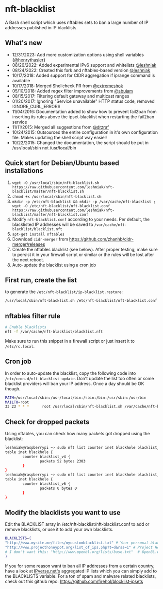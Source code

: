 # nft-blacklist

A Bash shell script which uses nftables sets to ban a large number of IP addresses published in IP blacklists.

## What's new

- 12/31/2023: Add more customization options using shell variables {[@henrythasler](https://github.com/henrythasler)}
- 08/26/2022: Added experimental IPv6 support and whitelists [@leshniak](https://github.com/leshniak)
- 08/24/2022: Created this fork and nftables-based version [@leshniak](https://github.com/leshniak)
- 10/17/2018: Added support for CIDR aggregation if iprange command is available
- 10/17/2018: Merged Shellcheck PR from [@extremeshok](https://github.com/extremeshok)
- 05/10/2018: Added regex filter improvements from [@sbujam](https://github.com/sbujam)
- 08/15/2017: Filtering default gateway and multicast ranges
- 01/20/2017: Ignoring "Service unavailable" HTTP status code, removed IGNORE_CURL_ERRORS 
- 11/04/2016: Documentation added to show how to prevent fail2ban from inserting its rules above the ipset-blacklist when restarting the fail2ban service
- 11/11/2015: Merged all suggestions from [@drzraf](https://github.com/drzraf)
- 10/24/2015: Outsourced the entire configuration in it's own configuration file. Makes updating the shell script way easier!
- 10/22/2015: Changed the documentation, the script should be put in /usr/local/sbin not /usr/local/bin

## Quick start for Debian/Ubuntu based installations

1. `wget -O /usr/local/sbin/nft-blacklist.sh https://raw.githubusercontent.com/leshniak/nft-blacklist/master/nft-blacklist.sh`
2. `chmod +x /usr/local/sbin/nft-blacklist.sh`
3. `mkdir -p /etc/nft-blacklist && mkdir -p /var/cache/nft-blacklist ; wget -O /etc/nft-blacklist/nft-blacklist.conf https://raw.githubusercontent.com/leshniak/nft-blacklist/master/nft-blacklist.conf`
4. Modify `nft-blacklist.conf` according to your needs. Per default, the blacklisted IP addresses will be saved to `/var/cache/nft-blacklist/blacklist.nft`
5. `apt-get install nftables`
6. Download `cidr-merger` from https://github.com/zhanhb/cidr-merger/releases
7. Create the nftables blacklist (see below). After proper testing, make sure to persist it in your firewall script or similar or the rules will be lost after the next reboot.
8. Auto-update the blacklist using a cron job

## First run, create the list

to generate the `/etc/nft-blacklist/ip-blacklist.restore`:

```sh
/usr/local/sbin/nft-blacklist.sh /etc/nft-blacklist/nft-blacklist.conf
```

## nftables filter rule

```sh
# Enable blacklists
nft -f /var/cache/nft-blacklist/blacklist.nft
```

Make sure to run this snippet in a firewall script or just insert it to `/etc/rc.local`.

## Cron job

In order to auto-update the blacklist, copy the following code into `/etc/cron.d/nft-blacklist-update`. Don't update the list too often or some blacklist providers will ban your IP address. Once a day should be OK though.

```sh
PATH=/usr/local/sbin:/usr/local/bin:/sbin:/bin:/usr/sbin:/usr/bin
MAILTO=root
33 23 * * *      root /usr/local/sbin/nft-blacklist.sh /var/cache/nft-blacklist/nft-blacklist.conf
```

## Check for dropped packets

Using nftables, you can check how many packets got dropped using the blacklist:

```sh
leshniak@raspberrypi ~> sudo nft list counter inet blackhole blacklist_v4
table inet blackhole {
        counter blacklist_v4 {
                packets 52 bytes 2303
        }
}
leshniak@raspberrypi ~> sudo nft list counter inet blackhole blacklist_v6
table inet blackhole {
        counter blacklist_v6 {
                packets 0 bytes 0
        }
}
```

## Modify the blacklists you want to use

Edit the BLACKLIST array in /etc/nft-blacklist/nft-blacklist.conf to add or remove blacklists, or use it to add your own blacklists.

```sh
BLACKLISTS=(
"http://www.mysite.me/files/mycustomblacklist.txt" # Your personal blacklist
"http://www.projecthoneypot.org/list_of_ips.php?t=d&rss=1" # Project Honey Pot Directory of Dictionary Attacker IPs
# I don't want this: "http://www.openbl.org/lists/base.txt"  # OpenBL.org 30 day List
)
```

If you for some reason want to ban all IP addresses from a certain country, have a look at [IPverse.net's](http://ipverse.net/ipblocks/data/countries/) aggregated IP lists which you can simply add to the BLACKLISTS variable. For a ton of spam and malware related blacklists, check out this github repo: https://github.com/firehol/blocklist-ipsets
